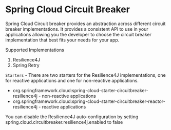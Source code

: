 # Spring Cloud Circuit Breaker

Spring Cloud Circuit breaker provides an abstraction across different circuit breaker implementations. It provides a consistent API to use in your applications allowing you the developer to choose the circuit breaker implementation that best fits your needs for your app.

Supported Implementations

1. Resilience4J
2. Spring Retry

`Starters` - There are two starters for the Resilience4J implementations, one for reactive applications and one for non-reactive applications.

   - org.springframework.cloud:spring-cloud-starter-circuitbreaker-resilience4j - non-reactive applications
   - org.springframework.cloud:spring-cloud-starter-circuitbreaker-reactor-resilience4j - reactive applications

You can disable the Resilience4J auto-configuration by setting spring.cloud.circuitbreaker.resilience4j.enabled to false